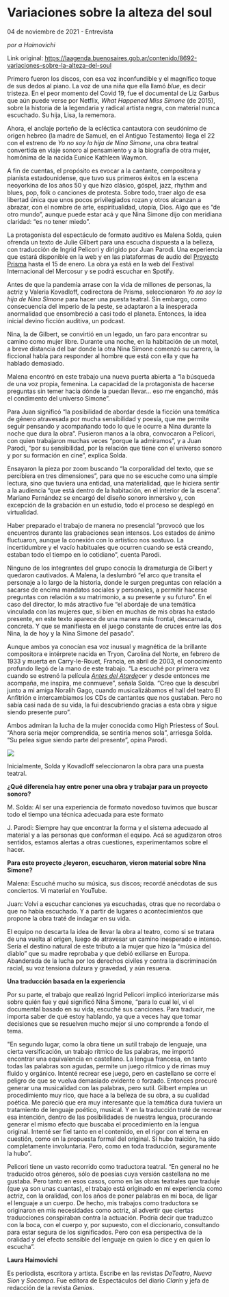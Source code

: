 # Variaciones sobre la alteza del soul



04 de noviembre de 2021 - Entrevista

_por a Haimovichi_

Link original: https://laagenda.buenosaires.gob.ar/contenido/8692-variaciones-sobre-la-alteza-del-soul



Primero fueron los discos, con esa voz inconfundible y el magnífico toque de sus dedos al piano. La voz de una niña que ella llamó *blue*, es decir tristeza. En el peor momento del Covid 19, fue el documental de Liz Garbus que aún puede verse por Netflix, *What Happened Miss Simone* (de 2015), sobre la historia de la legendaria y radical artista negra, con material nunca escuchado. Su hija, Lisa, la rememora.




Ahora, el anclaje porteño de la ecléctica cantautora con seudónimo de origen hebreo (la madre de Samuel, en el Antiguo Testamento) llega el 22 con el estreno de *Yo no soy la hija de Nina Simone*, una obra teatral convertida en viaje sonoro al pensamiento y a la biografía de otra mujer, homónima de la nacida Eunice Kathleen Waymon.




A fin de cuentas, el propósito es evocar a la cantante, compositora y pianista estadounidense, que tuvo sus primeros éxitos en la escena neoyorkina de los años 50 y que hizo clásico, góspel, jazz, rhythm and blues, pop, folk o canciones de protesta. Sobre todo, traer algo de esa libertad única que unos pocos privilegiados rozan y otros alcanzan a abrazar, con el nombre de arte, espiritualidad, utopía, Dios. Algo que es “de otro mundo”, aunque puede estar acá y que Nina Simone dijo con meridiana claridad: “es no tener miedo”.




La protagonista del espectáculo de formato auditivo es Malena Solda, quien ofrenda un texto de Julie Gilbert para una escucha dispuesta a la belleza, con traducción de Ingrid Pelicori y dirigido por Juan Parodi. Una experiencia que estará disponible en la web y en las plataformas de audio del [Proyecto Prisma](https://proyectoprisma.net/inicio) hasta el 15 de enero. La obra ya está en la web del Festival Internacional del Mercosur y se podrá escuchar en Spotify.




Antes de que la pandemia arrase con la vida de millones de personas, la actriz y Valeria Kovadloff, codirectora de Prisma, seleccionaron *Yo no soy la hija de Nina Simone* para hacer una puesta teatral. Sin embargo, como consecuencia del imperio de la peste, se adaptaron a la inesperada anormalidad que ensombreció a casi todo el planeta. Entonces, la idea inicial devino ficción auditiva, un podcast.




Nina, la de Gilbert, se convirtió en un legado, un faro para encontrar su camino como mujer libre. Durante una noche, en la habitación de un motel, a breve distancia del bar donde la otra Nina Simone comenzó su carrera, la ficcional habla para responder al hombre que está con ella y que ha hablado demasiado.




Malena encontró en este trabajo una nueva puerta abierta a “la búsqueda de una voz propia, femenina. La capacidad de la protagonista de hacerse preguntas sin temer hacia dónde la puedan llevar... eso me enganchó, más el condimento del universo Simone”.




Para Juan significó “la posibilidad de abordar desde la ficción una temática de género atravesada por mucha sensibilidad y poesía, que me permite seguir pensando y acompañando todo lo que le ocurre a Nina durante la noche que dura la obra”. Pusieron manos a la obra, convocaron a Pelicori, con quien trabajaron muchas veces “porque la admiramos”, y a Juan Parodi, “por su sensibilidad, por la relación que tiene con el universo sonoro y por su formación en cine”, explica Solda.




Ensayaron la pieza por zoom buscando “la corporalidad del texto, que se percibiera en tres dimensiones”, para que no se escuche como una simple lectura, sino que tuviera una entidad, una materialidad, que le hiciera sentir a la audiencia “que está dentro de la habitación, en el interior de la escena”. Mariano Fernández se encargó del diseño sonoro inmersivo y, con excepción de la grabación en un estudio, todo el proceso se desplegó en virtualidad.




Haber preparado el trabajo de manera no presencial “provocó que los encuentros durante las grabaciones sean intensos. Los estados de ánimo fluctuaron, aunque la conexión con lo artístico nos sostuvo. La incertidumbre y el vacío habituales que ocurren cuando se está creando, estaban todo el tiempo en lo cotidiano”, cuenta Parodi.




Ninguno de los integrantes del grupo conocía la dramaturgia de Gilbert y quedaron cautivados. A Malena, la deslumbró “el arco que transita el personaje a lo largo de la historia, donde le surgen preguntas con relación a sacarse de encima mandatos sociales y personales, a permitir hacerse preguntas con relación a su matrimonio, a su presente y su futuro”. En el caso del director, lo más atractivo fue “el abordaje de una temática vinculada con las mujeres que, si bien en muchas de mis obras ha estado presente, en este texto aparece de una manera más frontal, descarnada, concreta. Y que se manifiesta en el juego constante de cruces entre las dos Nina, la de hoy y la Nina Simone del pasado”.




Aunque ambos ya conocían esa voz inusual y magnética de la brillante compositora e intérprete nacida en Tryon, Carolina del Norte, en febrero de 1933 y muerta en Carry-le-Rouet, Francia, en abril de 2003, el conocimiento profundo llegó de la mano de este trabajo. “La escuché por primera vez cuando se estrenó la película [*Antes del Atarde*](https://www.youtube.com/watch?v=NNQMmA8enmE)cer  y desde entonces me acompaña, me inspira, me conmueve”, señala Solda. “Creo que la descubrí junto a mi amiga Noralih Gago, cuando musicalizábamos el hall del teatro El Anfitrión e intercambiamos los CDs de cantantes que nos gustaban. Pero no sabía casi nada de su vida, la fui descubriendo gracias a esta obra y sigue siendo presente puro”.




Ambos admiran la lucha de la mujer conocida como High Priestess of Soul. “Ahora sería mejor comprendida, se sentiría menos sola”, arriesga Solda. “Su pelea sigue siendo parte del presente”, opina Parodi.




![](https://cdn.feater.me/files/images/108504/44bee5e5-0b7e-4a8c-a79d-d641cc53cba8.jpg)




Inicialmente, Solda y Kovadloff seleccionaron la obra para una puesta teatral.




**¿Qué diferencia hay entre poner una obra y trabajar para un proyecto sonoro?**




M. Solda: Al ser una experiencia de formato novedoso tuvimos que buscar todo el tiempo una técnica adecuada para este formato




J. Parodi: Siempre hay que encontrar la forma y el sistema adecuado al material y a las personas que conforman el equipo. Acá se agudizaron otros sentidos, estamos alertas a otras cuestiones, experimentamos sobre el hacer.




**Para este proyecto ¿leyeron, escucharon, vieron material sobre Nina Simone?**




Malena: Escuché mucho su música, sus discos; recordé anécdotas de sus conciertos. Vi material en YouTube.




Juan: Volví a escuchar canciones ya escuchadas, otras que no recordaba o que no había escuchado. Y a partir de lugares o acontecimientos que propone la obra traté de indagar en su vida.




El equipo no descarta la idea de llevar la obra al teatro, como si se tratara de una vuelta al origen, luego de atravesar un camino inesperado e intenso. Sería el destino natural de este tributo a la mujer que hizo la “música del diablo” que su madre reprobaba y que debió exiliarse en Europa. Abanderada de la lucha por los derechos civiles y contra la discriminación racial, su voz tensiona dulzura y gravedad, y aún resuena.




**Una traducción basada en la experiencia**




Por su parte, el trabajo que realizó Ingrid Pelicori implicó interiorizarse más sobre quién fue y qué significó Nina Simone, “para lo cual leí, vi el documental basado en su vida, escuché sus canciones. Para traducir, me importa saber de qué estoy hablando, ya que a veces hay que tomar decisiones que se resuelven mucho mejor si uno comprende a fondo el tema.




"En segundo lugar, como la obra tiene un sutil trabajo de lenguaje, una cierta versificación, un trabajo rítmico de las palabras, me importó encontrar una equivalencia en castellano. La lengua francesa, en tanto todas las palabras son agudas, permite un juego rítmico y de rimas muy fluido y orgánico. Intenté recrear ese juego, pero en castellano se corre el peligro de que se vuelva demasiado evidente o forzado. Entonces procuré generar una musicalidad con las palabras, pero sutil. Gilbert emplea un procedimiento muy rico, que hace a la belleza de su obra, a su cualidad poética. Me pareció que era muy interesante que la temática dura tuviera un tratamiento de lenguaje poético, musical. Y en la traducción traté de recrear esa intención, dentro de las posibilidades de nuestra lengua, procurando generar el mismo efecto que buscaba el procedimiento en la lengua original. Intenté ser fiel tanto en el contenido, en el rigor con el tema en cuestión, como en la propuesta formal del original. Si hubo traición, ha sido completamente involuntaria. Pero, como en toda traducción, seguramente la hubo”.




Pelicori tiene un vasto recorrido como traductora teatral. “En general no he traducido otros géneros, sólo de poesías cuya versión castellana no me gustaba. Pero tanto en esos casos, como en las obras teatrales que traduje (que ya son unas cuantas), el trabajo está originado en mi experiencia como actriz, con la oralidad, con los años de poner palabras en mi boca, de ligar el lenguaje a un cuerpo. De hecho, mis trabajos como traductora se originaron en mis necesidades como actriz, al advertir que ciertas traducciones conspiraban contra la actuación. Podría decir que traduzco con la boca, con el cuerpo y, por supuesto, con el diccionario, consultando para estar segura de los significados. Pero con esa perspectiva de la oralidad y del efecto sensible del lenguaje en quien lo dice y en quien lo escucha”.




**Laura Haimovichi**




Es periodista, escritora y artista. Escribe en las revistas *DeTeatro*, *Nueva Sion* y *Socompa*. Fue editora de Espectáculos del diario *Clarín* y jefa de redacción de la revista *Genios*.



